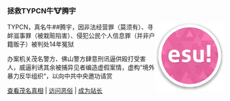 ### 拯救TYPCN牛🐮腾宇

<img width="160px" align="right" src="https://raw.githubusercontent.com/ESUAdmin/ESUAdmin/master/esulogo.png">

TYPCN，真名牛##腾宇，因非法经营罪（莫须有）、寻衅滋事罪（被栽赃陷害）、侵犯公民个人信息罪（并非户籍贩子）被判处14年冤狱

办案机关茂名警方、佛山警方肆意刑讯逼供殴打受害人，威逼利诱其余被捕异见者编造虚假案情，虚构“境外暴力反华组织“，以向中共中央邀功请赏

[查看茂名真相](https://github.com/ESUAdmin/evil-zhao) | [访问恶俗](https://esu.dog) | [成为站长](https://github.com/ESUAdmin/ESUAdmin/fork)
